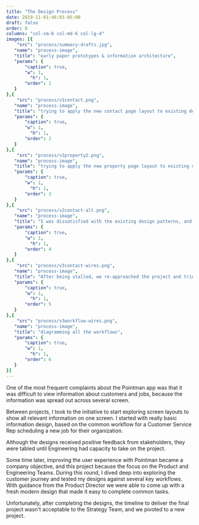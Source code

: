 ```yaml
---
title: "The Design Process"
date: 2019-11-01:46:03-05:00
draft: false
order: 0
columns: "col-sm-6 col-md-6 col-lg-4"
images: [{
    "src": "process/summary-drafts.jpg",
   "name": "process-image",
   "title": "early paper prototypes & information architecture",
   "params": {
       "caption": true,
       "w": 1,
         "h": 1,
       "order": 1
   }
},{
    "src": "process/v1contact.png",
   "name": "process-image",
   "title": "trying to apply the new contact page layout to existing design patterns",
   "params": {
       "caption": true,
       "w": 1,
         "h": 1,
       "order": 2
   }
},{
    "src": "process/v1property2.png",
   "name": "process-image",
   "title": "trying to apply the new property page layout to existing design patterns",
   "params": {
       "caption": true,
       "w": 1,
         "h": 1,
       "order": 3
   }
},{
    "src": "process/v2contact-alt.png",
   "name": "process-image",
   "title": "I was dissatisfied with the existing design patterns, and explored some alternatives",
   "params": {
       "caption": true,
       "w": 1,
         "h": 1,
       "order": 4
   }
},{
    "src": "process/v3contact-wires.png",
   "name": "process-image",
   "title": "After being stalled, we re-approached the project and tried to simplify the design some more",
   "params": {
       "caption": true,
       "w": 1,
         "h": 1,
       "order": 5
   }
},{
    "src": "process/v3workflow-wires.png",
   "name": "process-image",
   "title": "diagramming all the workflows",
   "params": {
       "caption": true,
       "w": 1,
         "h": 1,
       "order": 6
   }
}]
---
```

One of the most frequent complaints about the Pointman app was that it was difficult to view information about customers and jobs, because the information was spread out across several
screen.

Between projects, I took to the initiative to start exploring screen layouts to show all  relevant information on one screen. I started with really basic information design, based on the common workflow for a Customer Service Rep scheduling a new job for their organization.

Although the designs received positive feedback from stakeholders, they were tabled until Engineering had capacity to take on the project.

Some time later, improving the user experience with Pointman became a company objective, and this  project because the focus on the Product and Engineering Teams. During this round, I dived deep into exploring the customer journey and tested my designs against several key workflows. With guidance from the Product Director we were able to come up with a fresh modern design that made it easy to complete common tasks.

Unfortunately, after completing the designs, the timeline to deliver the final project wasn't
acceptable to the Strategy Team, and we pivoted to a new project.